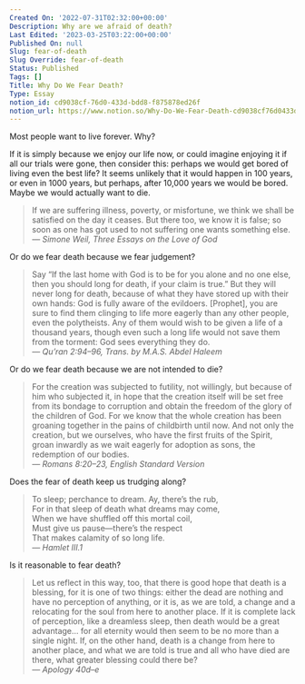 ```yaml
---
Created On: '2022-07-31T02:32:00+00:00'
Description: Why are we afraid of death?
Last Edited: '2023-03-25T03:22:00+00:00'
Published On: null
Slug: fear-of-death
Slug Override: fear-of-death
Status: Published
Tags: []
Title: Why Do We Fear Death?
Type: Essay
notion_id: cd9038cf-76d0-433d-bdd8-f875878ed26f
notion_url: https://www.notion.so/Why-Do-We-Fear-Death-cd9038cf76d0433dbdd8f875878ed26f
---
```

<p>Most people want to live forever. Why?</p>
<p>If it is simply because we enjoy our life now, or could imagine enjoying it if all our trials were gone, then consider this: perhaps we would get bored of living even the best life? It seems unlikely that it would happen in 100 years, or even in 1000 years, but perhaps, after 10,000 years we would be bored.  Maybe we would actually want to die.</p>
<blockquote><p>
If we are suffering illness, poverty, or misfortune, we think we shall
be satisfied on the day it ceases. But there too, we know it is false;
so soon as one has got used to not suffering one wants something
else.<br />
<em>— Simone Weil, Three Essays on the Love of God</em>
</p></blockquote>

<p>Or do we fear death because we fear judgement?</p>
<blockquote><p>
Say “If the last home with God is to be for you alone and no one else,
then you should long for death, if your claim is true.” But they will
never long for death, because of what they have stored up with their own
hands: God is fully aware of the evildoers. [Prophet], you are sure to
find them clinging to life more eagerly than any other people, even the
polytheists. Any of them would wish to be given a life of a thousand
years, though even such a long life would not save them from the
torment: God sees everything they do.<br />
<em>— Qu’ran 2:94–96, Trans. by M.A.S. Abdel Haleem</em>
</p></blockquote>

<p>Or do we fear death because we are not intended to die?</p>
<blockquote><p>
For the creation was subjected to futility, not willingly, but because
of him who subjected it, in hope that the creation itself will be set
free from its bondage to corruption and obtain the freedom of the glory
of the children of God. For we know that the whole creation has been
groaning together in the pains of childbirth until now. And not only the
creation, but we ourselves, who have the first fruits of the Spirit,
groan inwardly as we wait eagerly for adoption as sons, the redemption
of our bodies.<br />
<em>— Romans 8:20–23, English Standard Version</em>
</p></blockquote>

<p>Does the fear of death keep us trudging along?</p>
<blockquote><p>
To sleep; perchance to dream. Ay, there’s the rub,<br />
For in that sleep of death what dreams may come,<br />
When we have shuffled off this mortal coil,<br />
Must give us pause—there’s the respect<br />
That makes calamity of so long life.<br />
<em>— Hamlet III.1</em>
</p></blockquote>

<p>Is it reasonable to fear death?</p>
<blockquote><p>
Let us reflect in this way, too, that there is good hope that death is a
blessing, for it is one of two things: either the dead are nothing and
have no perception of anything, or it is, as we are told, a change and a
relocating for the soul from here to another place. If it is complete
lack of perception, like a dreamless sleep, then death would be a great
advantage… for all eternity would then seem to be no more than a single
night. If, on the other hand, death is a change from here to another
place, and what we are told is true and all who have died are there,
what greater blessing could there be?<br />
<em>— Apology 40d–e</em>
</p></blockquote>

